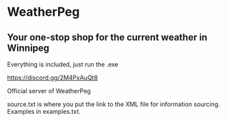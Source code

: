 # WeatherPeg

## Your one-stop shop for the current weather in Winnipeg

Everything is included, just run the .exe

https://discord.gg/2M4PxAuQt8

Official server of WeatherPeg

source.txt is where you put the link to the XML file for information sourcing. Examples in examples.txt. 
